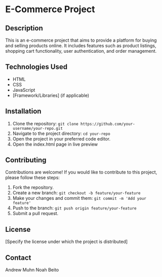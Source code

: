 # E-Commerce Project

## Description

This is an e-commerce project that aims to provide a platform for buying and selling products online. It includes features such as product listings, shopping cart functionality, user authentication, and order management.

## Technologies Used

- HTML
- CSS
- JavaScript
- [Framework/Libraries] (if applicable)

## Installation

1. Clone the repository: `git clone https://github.com/your-username/your-repo.git`
2. Navigate to the project directory: `cd your-repo`
3. Open the project in your preferred code editor.
4. Open the index.html page in live preview

## Contributing

Contributions are welcome! If you would like to contribute to this project, please follow these steps:

1. Fork the repository.
2. Create a new branch: `git checkout -b feature/your-feature`
3. Make your changes and commit them: `git commit -m 'Add your feature'`
4. Push to the branch: `git push origin feature/your-feature`
5. Submit a pull request.

## License

[Specify the license under which the project is distributed]

## Contact

Andrew Muhn
Noah Beito